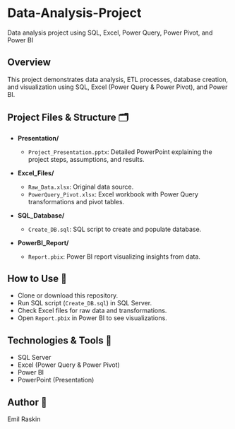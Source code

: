# Data-Analysis-Project
Data analysis project using SQL, Excel, Power Query, Power Pivot, and Power BI


## Overview

This project demonstrates data analysis, ETL processes, database creation, and visualization using SQL, Excel (Power Query & Power Pivot), and Power BI.

## Project Files & Structure 🗂️

- **Presentation/**  
  - `Project_Presentation.pptx`: Detailed PowerPoint explaining the project steps, assumptions, and results.

- **Excel_Files/**  
  - `Raw_Data.xlsx`: Original data source.
  - `PowerQuery_Pivot.xlsx`: Excel workbook with Power Query transformations and pivot tables.

- **SQL_Database/**  
  - `Create_DB.sql`: SQL script to create and populate database.

- **PowerBI_Report/**  
  - `Report.pbix`: Power BI report visualizing insights from data.

## How to Use 📖
- Clone or download this repository.
- Run SQL script (`Create_DB.sql`) in SQL Server.
- Check Excel files for raw data and transformations.
- Open `Report.pbix` in Power BI to see visualizations.

## Technologies & Tools 🔧
- SQL Server
- Excel (Power Query & Power Pivot)
- Power BI
- PowerPoint (Presentation)

## Author 👤
Emil Raskin
